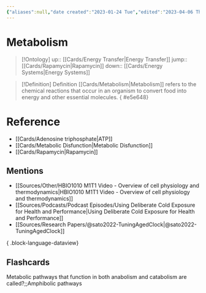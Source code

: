 ```yaml
---
{"aliases":null,"date created":"2023-01-24 Tue","edited":"2023-04-06 Thu","dg-publish":true,"tags":["Uni/HBIO1009","Uni/LFS261","flashcards/LFS261"],"permalink":"/cards/metabolism/","dgPassFrontmatter":true}
---
```


# Metabolism

> [!Ontology]
> up:: [[Cards/Energy Transfer\|Energy Transfer]]
> jump:: [[Cards/Rapamycin\|Rapamycin]]
> down:: [[Cards/Energy Systems\|Energy Systems]]

> [!Definition] Definition
> [[Cards/Metabolism\|Metabolism]] refers to the chemical reactions that occur in an organism to convert food into energy and other essential molecules.
{ #e5e648}


# Reference

- [[Cards/Adenosine triphosphate\|ATP]]
- [[Cards/Metabolic Disfunction\|Metabolic Disfunction]]
- [[Cards/Rapamycin\|Rapamycin]]

## Mentions

- [[Sources/Other/HBIO1010 M1T1 Video - Overview of cell physiology and thermodynamics\|HBIO1010 M1T1 Video - Overview of cell physiology and thermodynamics]]
- [[Sources/Podcasts/Podcast Episodes/Using Deliberate Cold Exposure for Health and Performance\|Using Deliberate Cold Exposure for Health and Performance]]
- [[Sources/Research Papers/@sato2022-TuningAgedClock\|@sato2022-TuningAgedClock]]

{ .block-language-dataview}

## Flashcards

Metabolic pathways that function in both anabolism and catabolism are called?;;Amphibolic pathways
<!--SR:!2024-05-07,1,230-->
